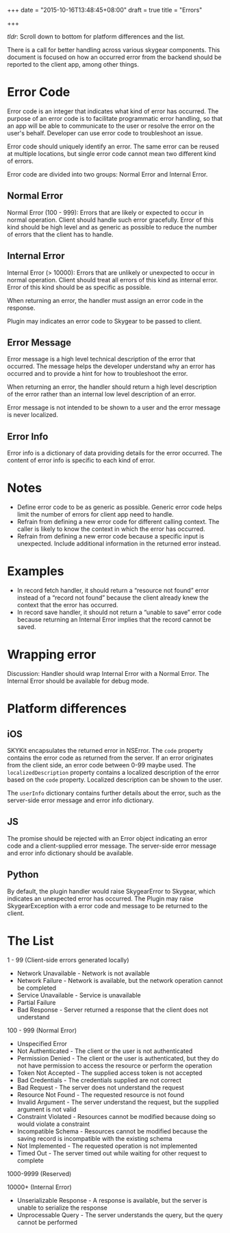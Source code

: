 +++
date = "2015-10-16T13:48:45+08:00"
draft = true
title = "Errors"

+++

*tldr*: Scroll down to bottom for platform differences and the list.

There is a call for better handling across various skygear components. This document is focused on how an occurred error from the backend should be reported to the client app, among other things.

# Error Code

Error code is an integer that indicates what kind of error has occurred. The purpose of an error code is to facilitate programmatic error handling, so that an app will be able to communicate to the user or resolve the error on the user's behalf. Developer can use error code to troubleshoot an issue.

Error code should uniquely identify an error. The same error can be reused at multiple locations, but single error code cannot mean two different kind of errors.

Error code are divided into two groups: Normal Error and Internal Error.

## Normal Error

Normal Error (100 - 999): Errors that are likely or expected to occur in normal operation. Client should handle such error gracefully. Error of this kind should be high level and as generic as possible to reduce the number of errors that the client has to handle.

## Internal Error

Internal Error (> 10000): Errors that are unlikely or unexpected to occur in normal operation. Client should treat all errors of this kind as internal error. Error of this kind should be as specific as possible.

When returning an error, the handler must assign an error code in the response.

Plugin may indicates an error code to Skygear to be passed to client.

## Error Message

Error message is a high level technical description of the error that occurred. The message helps the developer understand why an error has occurred and to provide a hint for how to troubleshoot the error.

When returning an error, the handler should return a high level description of the error rather than an internal low level description of an error.

Error message is not intended to be shown to a user and the error message is never localized.

## Error Info

Error info is a dictionary of data providing details for the error occurred. The content of error info is specific to each kind of error.

# Notes

* Define error code to be as generic as possible. Generic error code helps limit the number of errors for client app need to handle.
* Refrain from defining a new error code for different calling context. The caller is likely to know the context in which the error has occurred.
* Refrain from defining a new error code because a specific input is unexpected. Include additional information in the returned error instead.

# Examples

* In record fetch handler, it should return a “resource not found” error instead of a “record not found” because the client already knew the context that the error has occurred.
* In record save handler, it should not return a “unable to save” error code because returning an Internal Error implies that the record cannot be saved.

# Wrapping error

Discussion: Handler should wrap Internal Error with a Normal Error. The Internal Error should be available for debug mode.

# Platform differences

## iOS

SKYKit encapsulates the returned error in NSError. The `code` property contains the error code as returned from the server. If an error originates from the client side, an error code between 0-99 maybe used. The `localizedDescription` property contains a localized description of the error based on the `code` property. Localized description can be shown to the user.

The `userInfo` dictionary contains further details about the error, such as the server-side error message and error info dictionary.

## JS

The promise should be rejected with an Error object indicating an error code and a client-supplied error message. The server-side error message and error info dictionary should be available.

## Python

By default, the plugin handler would raise SkygearError to Skygear, which indicates an unexpected error has occurred. The Plugin may raise SkygearException with a error code and message to be returned to the client.

# The List

1 - 99 (Client-side errors generated locally)

* Network Unavailable - Network is not available
* Network Failure - Network is available, but the network operation cannot be
  completed
* Service Unavailable - Service is unavailable
* Partial Failure
* Bad Response - Server returned a response that the client does not understand

100 - 999 (Normal Error)

* Unspecified Error
* Not Authenticated - The client or the user is not authenticated
* Permission Denied - The client or the user is authenticated, but they do not
  have permission to access the resource or perform the operation
* Token Not Accepted - The supplied access token is not accepted
* Bad Credentials - The credentials supplied are not correct
* Bad Request - The server does not understand the request
* Resource Not Found - The requested resource is not found
* Invalid Argument - The server understand the request, but the supplied argument is not valid
* Constraint Violated - Resources cannot be modified because doing so would
  violate a constraint
* Incompatible Schema - Resources cannot be modified because the saving
  record is incompatible with the existing schema
* Not Implemented - The requested operation is not implemented
* Timed Out - The server timed out while waiting for other request to complete

1000-9999 (Reserved)

10000+ (Internal Error)

* Unserializable Response - A response is available, but the server is unable
  to serialize the response
* Unprocessable Query - The server understands the query, but the query cannot
  be performed
